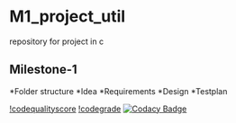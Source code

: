# M1_project_util
repository for project in c
## Milestone-1
*Folder structure
*Idea
*Requirements
*Design
*Testplan

[!codequalityscore](https://api.codiga.io/project/31184/score/svg)
[!codegrade](https://api.codiga.io/project/31184/status/svg)
[![Codacy Badge](https://app.codacy.com/project/badge/Grade/68148aa6008941b5ac95037d3da46c42)](https://www.codacy.com/gh/sneham10/M1_calender_util/dashboard?utm_source=github.com&amp;utm_medium=referral&amp;utm_content=sneham10/M1_calender_util&amp;utm_campaign=Badge_Grade)
